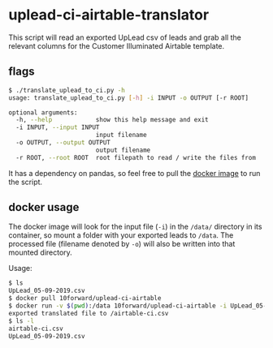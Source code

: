 # uplead-ci-airtable-translator

This script will read an exported UpLead csv of leads and grab all the relevant columns for the Customer Illuminated Airtable template. 

## flags

```bash
$ ./translate_uplead_to_ci.py -h
usage: translate_uplead_to_ci.py [-h] -i INPUT -o OUTPUT [-r ROOT]

optional arguments:
  -h, --help            show this help message and exit
  -i INPUT, --input INPUT
                        input filename
  -o OUTPUT, --output OUTPUT
                        output filename
  -r ROOT, --root ROOT  root filepath to read / write the files from
```

It has a dependency on pandas, so feel free to pull the [docker image](https://hub.docker.com/u/10forward/uplead-ci-airtable) to run the script. 

## docker usage

The docker image will look for the input file (`-i`) in the `/data/` directory in its container, so mount a folder with your exported leads to `/data`. The processed file (filename denoted by `-o`) will also be written into that mounted directory. 

Usage: 

```bash
$ ls
UpLead_05-09-2019.csv
$ docker pull 10forward/uplead-ci-airtable
$ docker run -v $(pwd):/data 10forward/uplead-ci-airtable -i UpLead_05-09-2019.csv -o airtable-ci.csv
exported translated file to /airtable-ci.csv
$ ls -l
airtable-ci.csv
UpLead_05-09-2019.csv
```

